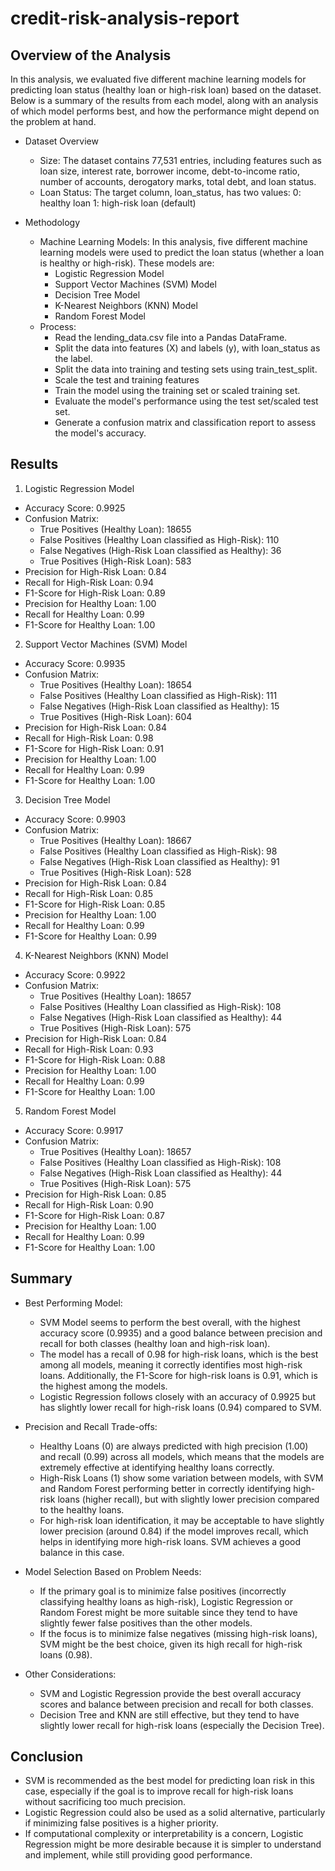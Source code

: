 # credit-risk-analysis-report

## Overview of the Analysis

In this analysis, we evaluated five different machine learning models for predicting loan status (healthy loan or high-risk loan) based on the dataset. Below is a summary of the results from each model, along with an analysis of which model performs best, and how the performance might depend on the problem at hand.

* Dataset Overview
  - Size: The dataset contains 77,531 entries, including features such as loan size, interest rate, borrower income, debt-to-income ratio, number of accounts, derogatory marks, total debt, and loan status.
  - Loan Status: The target column, loan_status, has two values:
        0: healthy loan
        1: high-risk loan (default)

* Methodology
  - Machine Learning Models: In this analysis, five different machine learning models were used to predict the loan status (whether a loan is healthy or high-risk). These models are:
      + Logistic Regression Model
      + Support Vector Machines (SVM) Model
      + Decision Tree Model
      + K-Nearest Neighbors (KNN) Model
      + Random Forest Model
  - Process:
     + Read the lending_data.csv file into a Pandas DataFrame.
     + Split the data into features (X) and labels (y), with loan_status as the label.
     + Split the data into training and testing sets using train_test_split.
     + Scale the test and training features
     + Train the model using the training set or scaled training set.
     + Evaluate the model's performance using the test set/scaled test set.
     + Generate a confusion matrix and classification report to assess the model's accuracy.

## Results

1. Logistic Regression Model
* Accuracy Score: 0.9925
* Confusion Matrix:
  - True Positives (Healthy Loan): 18655
  - False Positives (Healthy Loan classified as High-Risk): 110
  - False Negatives (High-Risk Loan classified as Healthy): 36
  - True Positives (High-Risk Loan): 583
* Precision for High-Risk Loan: 0.84
* Recall for High-Risk Loan: 0.94
* F1-Score for High-Risk Loan: 0.89
* Precision for Healthy Loan: 1.00
* Recall for Healthy Loan: 0.99
* F1-Score for Healthy Loan: 1.00

2. Support Vector Machines (SVM) Model
* Accuracy Score: 0.9935
* Confusion Matrix:
  - True Positives (Healthy Loan): 18654
  - False Positives (Healthy Loan classified as High-Risk): 111
  - False Negatives (High-Risk Loan classified as Healthy): 15
  - True Positives (High-Risk Loan): 604
* Precision for High-Risk Loan: 0.84
* Recall for High-Risk Loan: 0.98
* F1-Score for High-Risk Loan: 0.91
* Precision for Healthy Loan: 1.00
* Recall for Healthy Loan: 0.99
* F1-Score for Healthy Loan: 1.00

3. Decision Tree Model
* Accuracy Score: 0.9903
* Confusion Matrix:
  - True Positives (Healthy Loan): 18667
  - False Positives (Healthy Loan classified as High-Risk): 98
  - False Negatives (High-Risk Loan classified as Healthy): 91
  - True Positives (High-Risk Loan): 528
* Precision for High-Risk Loan: 0.84
* Recall for High-Risk Loan: 0.85
* F1-Score for High-Risk Loan: 0.85
* Precision for Healthy Loan: 1.00
* Recall for Healthy Loan: 0.99
* F1-Score for Healthy Loan: 0.99

4. K-Nearest Neighbors (KNN) Model
* Accuracy Score: 0.9922
* Confusion Matrix:
  - True Positives (Healthy Loan): 18657
  - False Positives (Healthy Loan classified as High-Risk): 108
  - False Negatives (High-Risk Loan classified as Healthy): 44
  - True Positives (High-Risk Loan): 575
* Precision for High-Risk Loan: 0.84
* Recall for High-Risk Loan: 0.93
* F1-Score for High-Risk Loan: 0.88
* Precision for Healthy Loan: 1.00
* Recall for Healthy Loan: 0.99
* F1-Score for Healthy Loan: 1.00

5. Random Forest Model
* Accuracy Score: 0.9917
* Confusion Matrix:
  - True Positives (Healthy Loan): 18657
  - False Positives (Healthy Loan classified as High-Risk): 108
  - False Negatives (High-Risk Loan classified as Healthy): 44
  - True Positives (High-Risk Loan): 575
* Precision for High-Risk Loan: 0.85
* Recall for High-Risk Loan: 0.90
* F1-Score for High-Risk Loan: 0.87
* Precision for Healthy Loan: 1.00
* Recall for Healthy Loan: 0.99
* F1-Score for Healthy Loan: 1.00

## Summary

* Best Performing Model:
  - SVM Model seems to perform the best overall, with the highest accuracy score (0.9935) and a good balance between precision and recall for both classes (healthy loan and high-risk loan).
  - The model has a recall of 0.98 for high-risk loans, which is the best among all models, meaning it correctly identifies most high-risk loans. Additionally, the F1-Score for high-risk loans is 0.91, which is the highest among the models.
  - Logistic Regression follows closely with an accuracy of 0.9925 but has slightly lower recall for high-risk loans (0.94) compared to SVM.

* Precision and Recall Trade-offs:
  - Healthy Loans (0) are always predicted with high precision (1.00) and recall (0.99) across all models, which means that the models are extremely effective at identifying healthy loans correctly.
  - High-Risk Loans (1) show some variation between models, with SVM and Random Forest performing better in correctly identifying high-risk loans (higher recall), but with slightly lower precision compared to the healthy loans.
  - For high-risk loan identification, it may be acceptable to have slightly lower precision (around 0.84) if the model improves recall, which helps in identifying more high-risk loans. SVM achieves a good balance in this case.

* Model Selection Based on Problem Needs:
  - If the primary goal is to minimize false positives (incorrectly classifying healthy loans as high-risk), Logistic Regression or Random Forest might be more suitable since they tend to have slightly fewer false positives than the other models.
  - If the focus is to minimize false negatives (missing high-risk loans), SVM might be the best choice, given its high recall for high-risk loans (0.98).

* Other Considerations:
  - SVM and Logistic Regression provide the best overall accuracy scores and balance between precision and recall for both classes.
  - Decision Tree and KNN are still effective, but they tend to have slightly lower recall for high-risk loans (especially the Decision Tree).

## Conclusion

* SVM is recommended as the best model for predicting loan risk in this case, especially if the goal is to improve recall for high-risk loans without sacrificing too much precision.
* Logistic Regression could also be used as a solid alternative, particularly if minimizing false positives is a higher priority.
* If computational complexity or interpretability is a concern, Logistic Regression might be more desirable because it is simpler to understand and implement, while still providing good performance.
